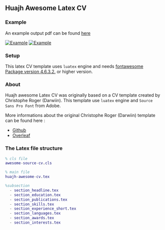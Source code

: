 ## Huajh Awesome Latex CV  


### Example

An example output pdf can be found [here](http://huajh7.com/cv/junhaohua_cv_en.pdf)

[![Example](http://huajh7.com/img/cv/awesome-cv-1.png)](http://huajh7.com/cv/awesome-cv.pdf)
[![Example](http://huajh7.com/img/cv/awesome-cv-2.png)](http://huajh7.com/cv/awesome-cv.pdf)


### Setup 

This latex CV template uses `luatex` engine and needs [fontawesome Package version 4.6.3.2.](http://www.ctan.org/tex-archive/fonts/fontawesome) or higher version.

### About

Huajh awesome Latex CV was originally based on a CV template created by Christophe Roger (Darwiin). This template use `luatex` engine and `Source Sans Pro Font` from Adobe.

More informations about the original Christophe Roger (Darwiin) template can be found here :

   -  [ Github ](https://github.com/darwiin/awesome-neue-latex-cv)
   -  [ Overleaf ](https://www.overleaf.com/latex/templates/awesome-source-cv/wrdjtkkytqcw)   


### The Latex file structure

```matlab
% cls file
awesome-source-cv.cls   

% main file
huajh-awesome-cv.tex

%subsection
  - section_headline.tex
  - section_education.tex
  - section_publications.tex
  - section_skills.tex
  - section_experience_short.tex
  - section_languages.tex
  - section_awards.tex
  - section_interests.tex
```